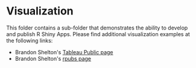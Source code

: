 # Visualization

This folder contains a sub-folder that demonstrates the ability to develop and publish R Shiny Apps. Please find additional visualization examples at the following links:

- Brandon Shelton's [Tableau Public page](https://public.tableau.com/profile/brandon.shelton#!/)
- Brandon Shelton's [rpubs page](http://rpubs.com/bshelton141/)
